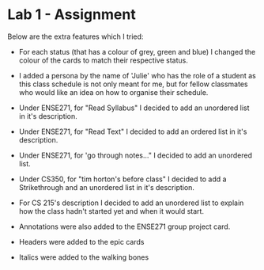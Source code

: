 # Lab 1 - Assignment 

Below are the extra features which I tried: 
 - For each status (that has a colour of grey, green and blue) I changed the colour of the cards to match their respective status. 
 - I added a persona by the name of 'Julie' who has the role of a student as this class schedule is not only meant for me, but for fellow 
   classmates who would like an idea on how to organise their schedule. 

 - Under ENSE271, for "Read Syllabus" I decided to add an unordered list in it's description. 
 - Under ENSE271, for "Read Text" I decided to add an ordered list in it's description. 
 - Under ENSE271, for 'go through notes..." I decided to add an unordered list.
 - Under CS350, for "tim horton's before class" I decided to add a Strikethrough and an unordered list in it's description. 
 - For CS 215's description I decided to add an unordered list to explain how the class hadn't started yet and when it would start.
 - Annotations were also added to the ENSE271 group project card.  
 - Headers were added to the epic cards
 - Italics were added to the walking bones